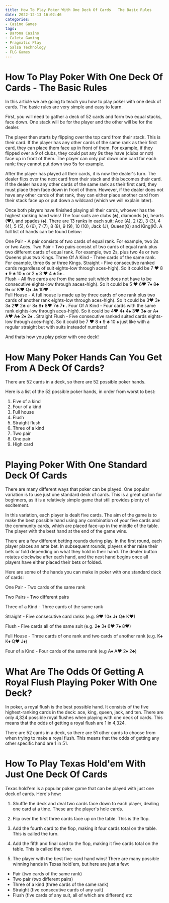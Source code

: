 ```yaml
---
title: How To Play Poker With One Deck Of Cards   The Basic Rules 
date: 2022-12-13 16:02:46
categories:
- Casino Games
tags:
- Barona Casino
- Caleta Gaming
- Pragmatic Play
- Salsa Technology
- FLG Games
---
```



#  How To Play Poker With One Deck Of Cards - The Basic Rules 

In this article we are going to teach you how to play poker with one deck of cards. The basic rules are very simple and easy to learn.

First, you will need to gather a deck of 52 cards and form two equal stacks, face down. One stack will be for the player and the other will be for the dealer. 

The player then starts by flipping over the top card from their stack. This is their card. If the player has any other cards of the same rank as their first card, they can place them face up in front of them. For example, if they flipped over a 9 of clubs, they could put any 9s they have (clubs or not) face up in front of them. The player can only put down one card for each rank; they cannot put down two 5s for example. 

After the player has played all their cards, it is now the dealer's turn. The dealer flips over the next card from their stack and this becomes their card. If the dealer has any other cards of the same rank as their first card, they must place them face down in front of them. However, if the dealer does not have any other cards of that rank, they can either place another card from their stack face up or put down a wildcard (which we will explain later). 

Once both players have finished playing all their cards, whoever has the highest ranking hand wins! The four suits are clubs (♣), diamonds (♦), hearts (♥), and spades (♠). There are 13 ranks in each suit: Ace (A), 2 (2), 3 (3), 4 (4), 5 (5), 6 (6), 7 (7), 8 (8), 9 (9), 10 (10), Jack (J), Queen(Q) and King(K). A full list of hands can be found below: 

One Pair - A pair consists of two cards of equal rank. For example, two 2s or two Aces. 
Two Pair - Two pairs consist of two cards of equal rank plus two different cards of equal rank. For example, two 2s, plus two 4s or two Queens plus two Kings. 
Three Of A Kind - Three cards of the same rank. For example, three 6s or three Kings. 
Straight - Five consecutive ranked cards regardless of suit eights-low through aces-high). So it could be 7 ♥ 8 ♦ 9 ♣ 10 ♠ or 2 ♠ 3 ♥ 4 ♣ 5♦ .  
Flush - All five cards are from the same suit which does not have to be consecutive eights-low through aaces-high). So it could be 5 ♥ 6♥ 7♦ 8♣ 9♦ or K♥ Q♦ J♣ 10♥ .  
Full House - A full house is made up by three cards of one rank plus two cards of another rank eights-low through aces-high). So it could be 3♥ 3♦ 3♠ 2♥ 2♣ or 8♠ 8♦ 8♥ 7♣ 7♦ . 
Four Of A Kind - Four cards with the same rank eights-low through aces-high). So it could be 4♥ 4♦ 4♠ 3♥ 3♣ or A♦ A♥ A♣ 2♦ 2♠ . 
Straight Flush - Five consecutive ranked suited cards eights-low through aces-high). So it could be 7 ♥ 8 ♦ 9 ♣ 10 ♠ just like with a regular straight but with suits insteadof numbers! 

And thats how you play poker with one deck!

#  How Many Poker Hands Can You Get From A Deck Of Cards? 

There are 52 cards in a deck, so there are 52 possible poker hands.

Here is a list of the 52 possible poker hands, in order from worst to best:

1. Five of a kind
2. Four of a kind
3. Full house
4. Flush
5. Straight flush 
6. Three of a kind
7. Two pair
8. One pair 
9. High card

#  Playing Poker With One Standard Deck Of Cards 

There are many different ways that poker can be played. One popular variation is to use just one standard deck of cards. This is a great option for beginners, as it is a relatively simple game that still provides plenty of excitement.

In this variation, each player is dealt five cards. The aim of the game is to make the best possible hand using any combination of your five cards and the community cards, which are placed face-up in the middle of the table. The player with the best hand at the end of the game wins.

There are a few different betting rounds during play. In the first round, each player places an ante bet. In subsequent rounds, players either raise their bets or fold depending on what they hold in their hand. The dealer button rotates clockwise after each hand, and the next hand begins once all players have either placed their bets or folded.

Here are some of the hands you can make in poker with one standard deck of cards:

One Pair - Two cards of the same rank

Two Pairs - Two different pairs

Three of a Kind - Three cards of the same rank

Straight - Five consecutive card ranks (e.g. 9♥ 10♠ J♦ Q♣ K♥)

Flush - Five cards all of the same suit (e.g. 2♣ 3♦ 6♥ 7♠ 8♥)

Full House - Three cards of one rank and two cards of another rank (e.g. K♠ K♦ Q♥ J♦)

Four of a Kind - Four cards of the same rank (e.g A♦ A♥ 2♦ 2♣)


#  What Are The Odds Of Getting A Royal Flush Playing Poker With One Deck? 

In poker, a royal flush is the best possible hand. It consists of the five highest-ranking cards in the deck: ace, king, queen, jack, and ten. There are only 4,324 possible royal flushes when playing with one deck of cards. This means that the odds of getting a royal flush are 1 in 4,324.

There are 52 cards in a deck, so there are 51 other cards to choose from when trying to make a royal flush. This means that the odds of getting any other specific hand are 1 in 51.

#  How To Play Texas Hold'em With Just One Deck Of Cards

Texas hold'em is a popular poker game that can be played with just one deck of cards. Here's how:

1. Shuffle the deck and deal two cards face down to each player, dealing one card at a time. These are the player's hole cards.

2. Flip over the first three cards face up on the table. This is the flop.

3. Add the fourth card to the flop, making it four cards total on the table. This is called the turn.

4. Add the fifth and final card to the flop, making it five cards total on the table. This is called the river.

5. The player with the best five-card hand wins! There are many possible winning hands in Texas hold'em, but here are just a few:

- Pair (two cards of the same rank) 
- Two pair (two different pairs) 
- Three of a kind (three cards of the same rank) 
- Straight (five consecutive cards of any suit) 
- Flush (five cards of any suit, all of which are different)      etc